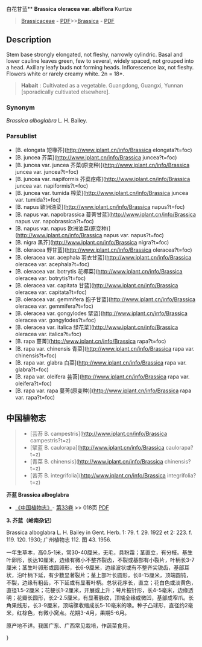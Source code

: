 白花甘蓝** **Brassica oleracea var. albiflora** Kuntze

> [Brassicaceae](http://www.iplant.cn/info/Brassicaceae?t=foc) - [PDF](http://www.iplant.cn/foc/pdf/Brassicaceae.pdf)>>[Brassica](http://www.iplant.cn/info/Brassica?t=foc) - [PDF](http://www.iplant.cn/foc/pdf/Brassica.pdf)

## Description

Stem base strongly elongated, not fleshy, narrowly cylindric. Basal and lower cauline leaves green, few to several, widely spaced, not grouped into a head. Axillary leafy buds not forming heads. Inflorescence lax, not fleshy. Flowers white or rarely creamy white. 2n = 18*.


> **Habait** : 
> Cultivated as a vegetable. Guangdong, Guangxi, Yunnan [sporadically cultivated elsewhere].

### Synonym
*Brassica alboglabra* L. H. Bailey.

### Parsublist

* [B.  elongata  短喙芥](http://www.iplant.cn/info/Brassica elongata?t=foc)
* [B.  juncea  芥菜](http://www.iplant.cn/info/Brassica juncea?t=foc)
* [B.  juncea var. juncea  芥菜(原变种)](http://www.iplant.cn/info/Brassica juncea var. juncea?t=foc)
* [B.  juncea var. napiformis  芥菜疙瘩](http://www.iplant.cn/info/Brassica juncea var. napiformis?t=foc)
* [B.  juncea var. tumida  榨菜](http://www.iplant.cn/info/Brassica juncea var. tumida?t=foc)
* [B.  napus  欧洲油菜](http://www.iplant.cn/info/Brassica napus?t=foc)
* [B.  napus var. napobrassica  蔓菁甘蓝](http://www.iplant.cn/info/Brassica napus var. napobrassica?t=foc)
* [B.  napus var. napus  欧洲油菜(原变种)](http://www.iplant.cn/info/Brassica napus var. napus?t=foc)
* [B.  nigra  黑芥](http://www.iplant.cn/info/Brassica nigra?t=foc)
* [B.  oleracea  野甘蓝](http://www.iplant.cn/info/Brassica oleracea?t=foc)
* [B.  oleracea var. acephala  羽衣甘蓝](http://www.iplant.cn/info/Brassica oleracea var. acephala?t=foc)
* [B.  oleracea var. botrytis  花椰菜](http://www.iplant.cn/info/Brassica oleracea var. botrytis?t=foc)
* [B.  oleracea var. capitata  甘蓝](http://www.iplant.cn/info/Brassica oleracea var. capitata?t=foc)
* [B.  oleracea var. gemmifera  抱子甘蓝](http://www.iplant.cn/info/Brassica oleracea var. gemmifera?t=foc)
* [B.  oleracea var. gongylodes  擘蓝](http://www.iplant.cn/info/Brassica oleracea var. gongylodes?t=foc)
* [B.  oleracea var. italica  绿花菜](http://www.iplant.cn/info/Brassica oleracea var. italica?t=foc)
* [B.  rapa  蔓菁](http://www.iplant.cn/info/Brassica rapa?t=foc)
* [B.  rapa var. chinensis  青菜](http://www.iplant.cn/info/Brassica rapa var. chinensis?t=foc)
* [B.  rapa var. glabra  白菜](http://www.iplant.cn/info/Brassica rapa var. glabra?t=foc)
* [B.  rapa var. oleifera  芸苔](http://www.iplant.cn/info/Brassica rapa var. oleifera?t=foc)
* [B.  rapa var. rapa  蔓菁(原变种)](http://www.iplant.cn/info/Brassica rapa var. rapa?t=foc)


## 中国植物志

> * [芸苔  B.  campestris](http://www.iplant.cn/info/Brassica campestris?t=z)
> * [擘蓝  B.  caulorapa](http://www.iplant.cn/info/Brassica caulorapa?t=z)
> * [青菜  B.  chinensis](http://www.iplant.cn/info/Brassica chinensis?t=z)
> * [苦芥  B.  integrifolia](http://www.iplant.cn/info/Brassica integrifolia?t=z)


**芥蓝 Brassica alboglabra**

* [《中国植物志》](http://www.iplant.cn/frps)- [第33卷](http://www.iplant.cn/frps/vol/33) >> 018页 [PDF](http://www.iplant.cn/frps/pdf/33/018c.PDF)


**3. 芥蓝（岭南杂记）**

Brassica alboglabra L. H. Bailey in Gent. Herb. 1: 79. f. 29. 1922 et 2: 223. f. 119. 120. 1930; 广州植物志 112. 图 43. 1956.

一年生草本，高0.5-1米，常30-40厘米，无毛，具粉霜；茎直立，有分枝。基生叶卵形，长达10厘米，边缘有微小不整齐裂齿，不裂或基部有小裂片，叶柄长3-7厘米；茎生叶卵形或圆卵形，长6-9厘米，边缘波状或有不整齐尖锐齿，基部耳状，沿叶柄下延，有少数显著裂片；茎上部叶长圆形，长8-15厘米，顶端圆钝，不裂，边缘有粗齿，不下延或有显著叶柄。总状花序长，直立；花白色或淡黄色，直径1.5-2厘米；花梗长1-2厘米，开展或上升；萼片披针形，长4-5毫米，边缘透明；花瓣长圆形，长2-2.5厘米，有显著脉纹，顶端全缘或微凹，基部成窄爪。长角果线形，长3-9厘米，顶端骤收缩成长5-10毫米的喙。种子凸球形，直径约2毫米，红棕色，有微小窝点。花期3-4月，果期5-6月。

原产地不详。我国广东、广西常见栽培，作蔬菜食用。

}